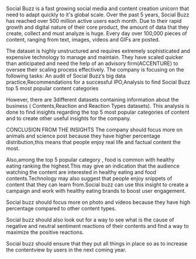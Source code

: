 Social Buzz is a fast growing social media and content creation unicorn that need to adapt quickly to it's global scale. Over the past 5 years, Social Buzz has reached over 500 million active users each month. Due to their rapid growth and digital nature of their core product, the amount of data that they create, collect and must analyze is huge. Every day over 100,000 pieces of content, ranging from text, images, videos and GIFs are posted.

The dataset is highly unstructured and requires extremely sophisticated and expensive technology to manage and maintain. They have scaled quicker than anticipated and need the help of an advisory firm(ACCENTURE) to oversee their scaling process effectively. The company is focusing on the following tasks:
An audit of Social Buzz’s big data practice,Recommendations for a successful IPO,Analysis to find Social Buzz top 5 most popular content categories


However, there are 3different datasets containing information about the business ( Contents,Reaction and Reaction Types datasets).
This analysis is done to find insights regarding the top 5 most popular categories of content and to create other useful insights for the company.

CONCLUSION FROM THE INSIGHTS 
The company should focus more on animals and science post because they have higher percentage distribution,this means that people enjoy real life and factual content the most.

Also,among the top 5 popular category , food is common with healthy eating ranking the highest.This may give an indication that the audience watching the content are interested in healthy eating and food contents.Technology may also suggest that people enjoy snippets of content that they can learn from.Social buzz can use this insight to create a campaign and work with healthy eating brands to boost user engagement.

Social buzz should focus more on photo and videos because they have high percentage compared to other content types.

Social buzz should also look out for a way to see what is the cause of negative and neutral sentiment reactions of their contents and find a way to maximize the positive reactions.

Social buzz should ensure that they put all things in place so as to increase the contentview by users in the next coming year.
